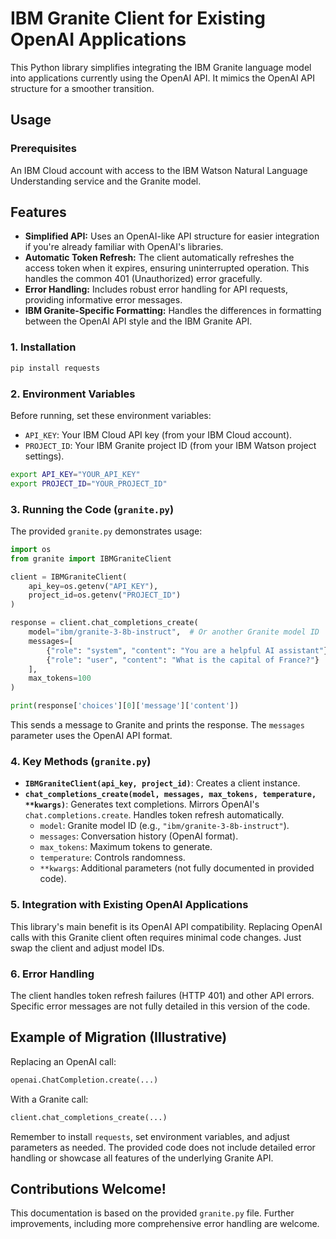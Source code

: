# IBM Granite Client for Existing OpenAI Applications

This Python library simplifies integrating the IBM Granite language model into applications currently using the OpenAI API. It mimics the OpenAI API structure for a smoother transition.

## Usage

### Prerequisites

An IBM Cloud account with access to the IBM Watson Natural Language Understanding service and the Granite model.

## Features

* **Simplified API:**  Uses an OpenAI-like API structure for easier integration if you're already familiar with OpenAI's libraries.
* **Automatic Token Refresh:** The client automatically refreshes the access token when it expires, ensuring uninterrupted operation.  This handles the common 401 (Unauthorized) error gracefully.
* **Error Handling:** Includes robust error handling for API requests, providing informative error messages.
* **IBM Granite-Specific Formatting:** Handles the differences in formatting between the OpenAI API style and the IBM Granite API.
### 1. Installation

```bash
pip install requests
```

### 2. Environment Variables

Before running, set these environment variables:

- `API_KEY`: Your IBM Cloud API key (from your IBM Cloud account).
- `PROJECT_ID`: Your IBM Granite project ID (from your IBM Watson project settings).

```bash
export API_KEY="YOUR_API_KEY"
export PROJECT_ID="YOUR_PROJECT_ID"
```

### 3. Running the Code (`granite.py`)

The provided `granite.py` demonstrates usage:

```python
import os
from granite import IBMGraniteClient

client = IBMGraniteClient(
    api_key=os.getenv("API_KEY"),
    project_id=os.getenv("PROJECT_ID")
)

response = client.chat_completions_create(
    model="ibm/granite-3-8b-instruct",  # Or another Granite model ID
    messages=[
        {"role": "system", "content": "You are a helpful AI assistant"},
        {"role": "user", "content": "What is the capital of France?"}
    ],
    max_tokens=100
)

print(response['choices'][0]['message']['content'])
```

This sends a message to Granite and prints the response. The `messages` parameter uses the OpenAI API format.

### 4. Key Methods (`granite.py`)

- **`IBMGraniteClient(api_key, project_id)`**: Creates a client instance.
- **`chat_completions_create(model, messages, max_tokens, temperature, **kwargs)`**: Generates text completions. Mirrors OpenAI's `chat.completions.create`. Handles token refresh automatically.
  - `model`: Granite model ID (e.g., `"ibm/granite-3-8b-instruct"`).
  - `messages`: Conversation history (OpenAI format).
  - `max_tokens`: Maximum tokens to generate.
  - `temperature`: Controls randomness.
  - `**kwargs`: Additional parameters (not fully documented in provided code).

### 5. Integration with Existing OpenAI Applications

This library's main benefit is its OpenAI API compatibility. Replacing OpenAI calls with this Granite client often requires minimal code changes. Just swap the client and adjust model IDs.

### 6. Error Handling

The client handles token refresh failures (HTTP 401) and other API errors. Specific error messages are not fully detailed in this version of the code.

## Example of Migration (Illustrative)

Replacing an OpenAI call:

```python
openai.ChatCompletion.create(...)
```

With a Granite call:

```python
client.chat_completions_create(...)
```

Remember to install `requests`, set environment variables, and adjust parameters as needed. The provided code does not include detailed error handling or showcase all features of the underlying Granite API.

## Contributions Welcome!

This documentation is based on the provided `granite.py` file. Further improvements, including more comprehensive error handling are welcome.

